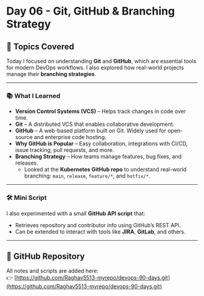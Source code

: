 # Day 06 - Git, GitHub & Branching Strategy

## 📌 Topics Covered

Today I focused on understanding **Git** and **GitHub**, which are essential tools for modern DevOps workflows. I also explored how real-world projects manage their **branching strategies**.

---

### 📚 What I Learned

- **Version Control Systems (VCS)** – Helps track changes in code over time.
- **Git** – A distributed VCS that enables collaborative development.
- **GitHub** – A web-based platform built on Git. Widely used for open-source and enterprise code hosting.
- **Why GitHub is Popular** – Easy collaboration, integrations with CI/CD, issue tracking, pull requests, and more.
- **Branching Strategy** – How teams manage features, bug fixes, and releases.
  - Looked at the **Kubernetes GitHub repo** to understand real-world branching: `main`, `release`, `feature/*`, and `hotfix/*`.

---

### 🛠️ Mini Script

I also experimented with a small **GitHub API script** that:
- Retrieves repository and contributor info using GitHub’s REST API.
- Can be extended to interact with tools like **JIRA**, **GitLab**, and others.

---

## 🔗 GitHub Repository

All notes and scripts are added here:  
👉 [https://github.com/Raghav5513-myrepo/devops-90-days.git](https://github.com/Raghav5513-myrepo/devops-90-days.git)

